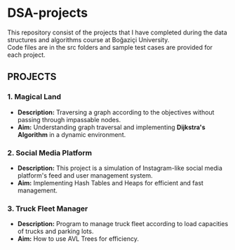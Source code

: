 # DSA-projects
This repository consist of the projects that I have completed during the data structures and algorithms course at Boğaziçi University.<br/>
Code files are in the src folders and sample test cases are provided for each project.

## PROJECTS

### 1. Magical Land

- **Description:** Traversing a graph according to the objectives without passing through impassable nodes.
- **Aim:** Understanding graph traversal and implementing **Dijkstra's Algorithm** in a dynamic environment.

### 2. Social Media Platform

- **Description:** This project is a simulation of Instagram-like social media platform's feed and user management system.
- **Aim:** Implementing Hash Tables and Heaps for efficient and fast management.

### 3. Truck Fleet Manager

- **Description:** Program to manage truck fleet according to load capacities of trucks and parking lots.
- **Aim:** How to use AVL Trees for efficiency.

